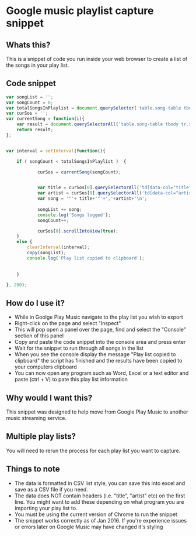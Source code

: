 # Google music playlist capture snippet

## Whats this?

This is a snippet of code you run inside your web browser to create a list of the songs in your play list. 

## Code snippet

```javascript
var songList = '';
var songCount = 0;
var totalSongsInPlaylist = document.querySelector('table.song-table tbody').getAttribute('data-count');
var curSos = '';
var currentSong = function(i){
	var result = document.querySelectorAll('table.song-table tbody tr.song-row[data-index="'+i+'"]');
	return result;
};


var interval = setInterval(function(){

	if ( songCount < totalSongsInPlaylist )  {

	        curSos = currentSong(songCount);


			var title = curSos[0].querySelectorAll('td[data-col="title"] .column-content')[0].textContent;
			var artist = curSos[0].querySelectorAll('td[data-col="artist"] .column-content')[0].textContent;
			var song = '"'+ title+'"'+','+artist+'\n';
			
			songList += song;
			console.log('Songs logged');
			songCount++;

			curSos[0].scrollIntoView(true);
	}
	else {
		clearInterval(interval);
		copy(songList);
		console.log('Play list copied to clipboard');
		

	}

}, 200);
```

## How do I use it?

* While in Goolge Play Music navigate to the play list you wish to export
* Right-click on the page and select "Inspect"
* This will pop open a panel over the page, find and select the "Console" section of this panel
* Copy and paste the code snippet into the console area and press enter
* Wait for the snippet to run through all songs in the list
* When you see the console display the message "Play list copied to clipboard" the script has finished and the results have been copied to your computers clipboard
* You can now open any program such as Word, Excel or a text editor and paste (ctrl + V) to pate this play list information

## Why would I want this?

This snippet was designed to help move from Google Play Music to another music streaming service. 

## Multiple play lists? 

You will need to rerun the process for each play list you want to capture. 

## Things to note

* The data is formatted in CSV list style, you can save this into excel and save as a CSV file if you need.
* The data does NOT contain headers (i.e. "title", "artist" etc) on the first line. You might want to add these depending on what program you are importing your play list to.
* You must be using the current version of Chrome to run the snippet 
* The snippet works correctly as of Jan 2016. If you're experience issues or errors later on Google Music may have changed it's styling
